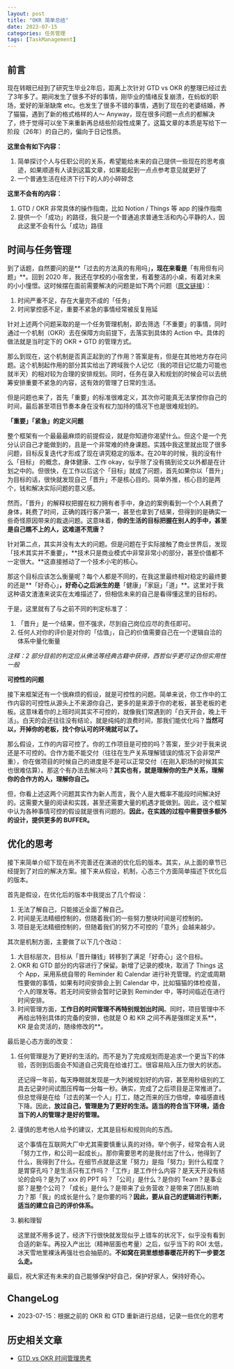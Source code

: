 ```yaml
---
layout: post
title: "OKR 简单总结"
date: 2023-07-15
categories: 任务管理
tags: [TaskManagement]
---
```


## 前言

现在转眼已经到了研究生毕业2年后，距离上次针对 GTD vs OKR 的整理已经过去了3年多了。期间发生了很多不好的事情，刚毕业的情绪反复崩溃，在蚂蚁的职场，爱好的渐渐缺席 etc。也发生了很多不错的事情，遇到了现在的老婆结婚，养了猫猫，遇到了新的格式格样的人～ Anyway，现在很多问题一点点的都解决了，终于觉得可以坐下来重新再总结些阶段性成果了。这篇文章的本质是写给下一阶段（26年）的自己的，偏向于日记性质。

**这里会有如下内容：**

1. 简单探讨个人与任职公司的关系，希望能给未来的自己提供一些现在的思考痕迹，如果顺道有人读到这篇文章，如果能起到一点点参考意见就更好了
2. 一个普通生活在经济下行下的人的小碎碎念

**这里不会有的内容：**

1. GTD / OKR 非常具体的操作指南，比如 Notion / Things 等 app 的操作指南
2. 提供一个「成功」的路径，我只是一个普通追求普通生活和内心平静的人，因此这里不会有什么「成功」路径

<!--more-->

## 时间与任务管理

到了话题，自然要问的是**「过去的方法真的有用吗」**，现在来看是**「有用但有问题」**。回到 2020 年，我还在学校的小宿舍里，有着整洁的小桌，有着对未来的小小憧憬。这时候摆在面前需要解决的问题是如下两个问题（[原文链接](https://duan-jm.github.io/%E6%9D%82%E9%A1%B9/2020/05/08/%E6%97%B6%E9%97%B4%E7%AE%A1%E7%90%86%E6%96%B9%E6%B3%95/)）：

1. 时间严重不足，存在大量完不成的「任务」
2. 时间掌控感不足，重要不紧急的事情经常被反复拖延

针对上述两个问题采取的是一个任务管理机制，即去筛选「不重要」的事情，同时通过一个机制（OKR）去在保障方向前提下，去落实到具体的 Action 中。具体的做法就是当时定下的 OKR + GTD 的管理方式。

那么到现在，这个机制是否真正起到的了作用？答案是有，但是在其他地方存在问题。这个机制起作用的部分其实给出了跨域我个人记忆（我的项目记忆能力可能也就半天）的相对较为合理的安排规划。同时，任务在录入和规划的时候会可以去统筹安排重要不紧急的内容，这有效的管理了日常的生活。

但是问题也来了，首先「重要」的标准很难定义，其次你可能真无法掌控你自己的时间，最后甚至项目节奏本身在没有权力加持的情况下也是很难规划的。

**「重要」「紧急」的定义问题**

整个框架有一个最最最麻烦的前提假设，就是你知道你渴望什么。但这个是一个充分认识自己才能做到的，且是一个非常难的终身课题。实践中我这里就出现了很多问题，目标反复迭代才形成了现在讲究稳定的版本。在20年的时候，我的没有什么「目标」 的概念，身体健康、工作 okay，似乎除了没有搞到论文以外都是在计划之中的。但很快，在工作以后这个「目标」就成了问题，首先如果你以「晋升」为目标的话，很快就发现自己「晋升」不是核心目的。简单外推，核心目的是两个，钱和解决实际问题的意义感。

然而，「晋升」的解释权把握在权力拥有者手中，身边的案例看到一个个人耗费了身体，耗费了时间，正确的践行客户第一，甚至也拿到了结果，但得到的是确实一些奇怪原因带来的裁退问题。这意味着，**你的生活的目标把握在别人的手中，甚至是自己瞧不上的人，这难道不荒唐？**

针对第二点，其实并没有太大的问题。但是问题在于实际接触了商业世界后，发现「技术其实并不重要」，**技术只是商业模式中非常非常小的部分，甚至价值都不一定很大。**这直接撼动了一个技术小宅的核心。

那这个目标应该怎么衡量呢？每个人都是不同的，在我这里最终相对稳定的最终要的还是**「好奇心」**，好奇心之后派生的是**「健康」「家庭」「道」**。这里对于我这种语文渣渣来说实在太难描述了，但相信未来的自己是看得懂这里的目标的。

于是，这里就有了与之前不同的判定标准了：

1. 「晋升」是一个结果，但不强求，尽到自己岗位应尽的责任即可。
2. 任何人对你的评价是对你的「估值」，自己的价值需要自己在一个逻辑自洽的体系中量化衡量

_注释：2 部分目前的判定应从佛法等经典古籍中获得，西哲似乎更可证伪但实用性一般_

**可控性的问题**

接下来框架还有一个很麻烦的假设，就是可控性的问题。简单来说，你工作中的工作内容的可控性从源头上不来源你自己，更多的是来源于你的老板，甚至老板的老板。这意味着你的上班时间其实不可控的，就像我们常遇到的「白天开会，晚上干活」。白天的会还往往没有结论，就是纯纯的浪费时间，那我们能优化吗？**当然可以，开掉你的老板，找个你认可的环境就可以了。**

那么假设，工作的内容可控了。你的工作项目是可控的吗？答案，至少对于我来说还是不可控的。合作方能不能交付（往往在生产关系理解错误的情况下会非常严重），你在做项目的时候自己的进度是不是可以正常交付（在刚入职场的时候其实也很难估算）。那这个有办法去解决吗？**其实也有，就是理解你的生产关系，理解你的合作方的人，理解你自己。**

但，你看上述这两个问题其实作为新人而言，我个人是大概率不能段时间解决好的。这需要大量的阅读和实践，甚至还需要大量的机遇才能做到。因此，这个框架中认为各种事情可控的假设就是很有问题的。**因此，在实践的过程中需要很多额外的设计，提供更多的 BUFFER。**

## 优化的思考

接下来简单介绍下现在尚不完善还在演进的优化后的版本。其实，从上面的章节已经提到了对应的解决方案。接下来从假设，机制，心态三个方面简单描述下优化后的版本。

首先是假设，在优化后的版本中我提出了几个假设：

1. 无法了解自己，只能接近全面了解自己。
2. 时间是无法精细控制的，但随着我们的一些努力整块时间是可控制的。
3. 项目是无法精细控制的，但随着我们的努力不可控的「意外」会越来越少。

其次是机制方面，主要做了以下几个改动：

1. 大目标层次，目标从「晋升赚钱」转移到了满足「好奇心」这个目标。
2. OKR 和 GTD 部分的内容进行了保留。新增了记录的模块，取消了 Things 这个 App，采用系统自带的 Reminder 和 Calendar 进行补充管理。约定或周期性要做的事情，如果有时间安排会上到 Calendar 中，比如猫猫的体检疫苗，个人的理发等。若无时间安排会暂时记录到 Reminder 中，等时间临近在进行时间安排。
3. 时间管理方面，**工作日的时间管理不再特别规划出时间**。同时，项目管理中不再给出特别具体的完备的安排，也就是 O 和 KR 之间不再是强绑定关系**，KR 是会灵活的，随缘修改的**。

最后是心态方面的改变：

1. 任何管理是为了更好的生活的。而不是为了完成规划而是追求一个更当下的体验，否则到后面会不知道自己究竟在给谁打工。很容易陷入压力很大的状态。

   还记得一年前，每天睁眼就发现是一大列被规划好的内容，甚至用秒级别的工具去记录时间试图压榨每一分每一秒。确实，完成了之后项目是正常推进了。但总觉得是在给「过去的某一个人」打工，随之而来的压力倍增，幸福感直线下降。因此，**放过自己，管理是为了更好的生活。适当的符合当下环境，适合当下的人的管理才是好的管理。**

2. 谨慎的思考他人给予的建议，尤其是目标和规则向的东西。

   这个事情在互联网大厂中尤其需要慎重认真的对待。举个例子，经常会有人说「努力工作，和公司一起成长」。那你需要思考的是我付出了什么，他得到了什么，我得到了什么。在细节点就是这里「努力」是指「努力」到什么程度？是胃穿孔吗？是生活只有工作吗？「工作」是工作什么内容？是天天开没有结论的会吗？是为了 xxx 的 PPT 吗？「公司」是什么？是你的 Team？是事业部？是整个公司？「成长」是什么？是带来了业务营收？是带来了团队影响力？那「我」的成长是什么？是你要的吗？**因此，要从自己的逻辑进行判断，适当的建立自己的评价体系。**

3. 躺和理智

   这里就不用多说了，经济下行很快就发现似乎上错车的状况下，似乎没有看到合适的新车。再投入产出比（精神层面也考量）之后，似乎当下的 ROI 太低，冰天雪地里裸泳再强壮也会抽筋的。**不如窝在洞里想想春暖花开的下一步要怎么走。**

最后，祝大家还有未来的自己能够保护好自己，保护好家人，保持好奇心。

## ChangeLog

- 2023-07-15：根据之前的 OKR 和 GTD 重新进行总结，记录一些优化的思考

## 历史相关文章

- [GTD vs OKR 时间管理思考](https://duan-jm.github.io/杂项/2020/05/08/时间管理方法/)
